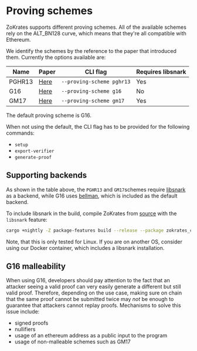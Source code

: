 # Proving schemes

ZoKrates supports different proving schemes. All of the available schemes rely on the ALT_BN128 curve, which means that they're all compatible with Ethereum.

We identify the schemes by the reference to the paper that introduced them. Currently the options available are:

| Name | Paper | CLI flag | Requires libsnark |
| ---- | ----- | -------- | --------- |
| PGHR13 | [Here](https://eprint.iacr.org/2013/279) | `--proving-scheme pghr13` | Yes |
| G16 | [Here](https://eprint.iacr.org/2016/260) | `--proving-scheme g16` | No |
| GM17 | [Here](https://eprint.iacr.org/2017/540) | `--proving-scheme gm17` | Yes |

The default proving scheme is G16.

When not using the default, the CLI flag has to be provided for the following commands:
- `setup`
- `export-verifier`
- `generate-proof`

## Supporting backends

As shown in the table above, the `PGHR13` and `GM17`schemes require [libsnark](https://github.com/scipr-lab/libsnark) as a backend, while G16 uses [bellman](https://github.com/zkcrypto/bellman), which is included as the default backend.

To include libsnark in the build, compile ZoKrates from [source](https://github.com/ZoKrates/ZoKrates/) with the `libsnark` feature:
```bash
cargo +nightly -Z package-features build --release --package zokrates_cli --features="libsnark"
```
 Note, that this is only tested for Linux. If you are on another OS, consider using our Docker container, which includes a libsnark installation.

## G16 malleability

When using G16, developers should pay attention to the fact that an attacker seeing a valid proof can very easily generate a different but still valid proof. Therefore, depending on the use case, making sure on chain that the same proof cannot be submitted twice may *not* be enough to guarantee that attackers cannot replay proofs. Mechanisms to solve this issue include:
- signed proofs
- nullifiers
- usage of an ethereum address as a public input to the program
- usage of non-malleable schemes such as GM17
